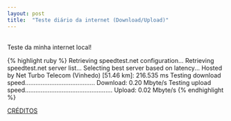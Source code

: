 ```yaml
---
layout: post
title:  "Teste diário da internet (Download/Upload)"
---
```

<br />
Teste da minha internet local!  <br />

{% highlight ruby %}
Retrieving speedtest.net configuration...
Retrieving speedtest.net server list...
Selecting best server based on latency...
Hosted by Net Turbo Telecom (Vinhedo) [51.46 km]: 216.535 ms
Testing download speed........................................
Download: 0.20 Mbyte/s
Testing upload speed..................................................
Upload: 0.02 Mbyte/s
{% endhighlight %}

[CRÉDITOS](https://github.com/sivel/speedtest-cli/)
